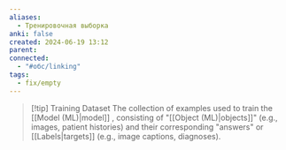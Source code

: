```yaml
---
aliases:
  - Тренировочная выборка
anki: false
created: 2024-06-19 13:12
parent: 
connected:
  - "#обс/linking"
tags:
  - fix/empty
---
```


> [!tip] Training Dataset 
> The collection of examples used to train the [[Model (ML)|model]] , consisting of "[[Object (ML)|objects]]" (e.g., images, patient histories) and their corresponding "answers" or [[Labels|targets]] (e.g., image captions, diagnoses).



